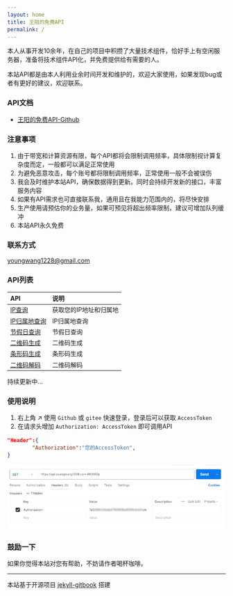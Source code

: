```yaml
---
layout: home
title: 王阳的免费API
permalink: /
---
```


本人从事开发10余年，在自己的项目中积攒了大量技术组件，恰好手上有空闲服务器，准备将技术组件API化，并免费提供给有需要的人。

本站API都是由本人利用业余时间开发和维护的，欢迎大家使用，如果发现bug或者有更好的建议，欢迎联系。

### API文档
* [王阳的免费API-Github](https://youngwang1228.github.io/)
<!-- * [王阳的免费API-Gitee](https://youngwang1228.gitee.io/) -->

### 注意事项
1. 由于带宽和计算资源有限，每个API都将会限制调用频率，具体限制视计算复杂度而定，一般都可以满足正常使用
2. 为避免恶意攻击，每个账号都将限制调用频率，正常使用一般不会被误伤
3. 我会及时维护本站API，确保数据得到更新。同时会持续开发新的接口，丰富服务内容
4. 如果有API需求也可直接联系我，通用且在我能力范围内的，将尽快安排
5. 生产使用请预估你的业务量，如果可预见将超出频率限制，建议可增加队列缓冲
6. 本站API永久免费

### 联系方式
 <youngwang1228@gmail.com>


### API列表

<div class="table-wrapper" markdown="block">

API        |说明   
:-         |:-
[IP查询](https://youngwang1228.github.io/api/ip.html)                 |获取您的IP地址和归属地
[IP归属地查询](https://youngwang1228.github.io/api/ip2region.html)     |IP归属地查询
[节假日查询](https://youngwang1228.github.io/api/holiday.html)         |节假日查询
[二维码生成](https://youngwang1228.github.io/api/qrcode.html)          |二维码生成
[条形码生成](https://youngwang1228.github.io/api/barcode.html)         |条形码生成
[二维码解码](https://youngwang1228.github.io/api/qrdecode.html)        |二维码解码

</div>

持续更新中...   

### 使用说明
1. 右上角 :arrow_upper_right: 使用 `Github` 或 `gitee` 快速登录，登录后可以获取 `AccessToken`
2. 在请求头增加 `Authorization: AccessToken` 即可调用API
```json
"Header":{
        "Authorization":"您的AccessToken",
}
```
![Authorization](/assets/doc/home/1.png)



### 鼓励一下
如果你觉得本站对您有帮助，不妨请作者喝杯咖啡。

---
本站基于开源项目 [jekyll-gitbook](https://github.com/sighingnow/jekyll-gitbook) 搭建
